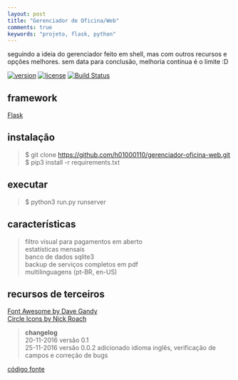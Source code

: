 ```yaml
---
layout: post
title: "Gerenciador de Oficina/Web"
comments: true
keywords: "projeto, flask, python"
---
```


seguindo a ideia do gerenciador feito em shell, mas com outros recursos e opções melhores. 
sem data para conclusão, melhoria contínua é o limite :D

[![version](https://img.shields.io/badge/version-v_0.0.2-blue.svg)](https://h01000110.github.io/20161120/gerenciador-oficina-web)
[![license](https://img.shields.io/badge/license-MIT-green.svg)](https://github.com/h01000110/gerenciador-oficina-web/blob/master/LICENSE)
[![Build Status](https://travis-ci.org/h01000110/gerenciador-oficina-web.svg?branch=master)](https://travis-ci.org/h01000110/gerenciador-oficina-web)  

## framework
[Flask](http://flask.pocoo.org/)  

## instalação
> $ git clone https://github.com/h01000110/gerenciador-oficina-web.git  
$ pip3 install -r requirements.txt  

## executar
> $ python3 run.py runserver  

## características
> filtro visual para pagamentos em aberto  
estatísticas mensais  
banco de dados sqlite3  
backup de serviços completos em pdf  
multilinguagens (pt-BR, en-US)  

## recursos de terceiros
[Font Awesome by Dave Gandy](http://fontawesome.io/)  
[Circle Icons by Nick Roach](https://www.elegantthemes.com/blog/freebie-of-the-week/beautiful-flat-icons-for-free)  


> **changelog**  
20-11-2016 versão 0.1  
25-11-2016 versão 0.0.2 adicionado idioma inglês, verificação de campos e correção de bugs

[código fonte](https://github.com/h01000110/gerenciador-oficina-web)
